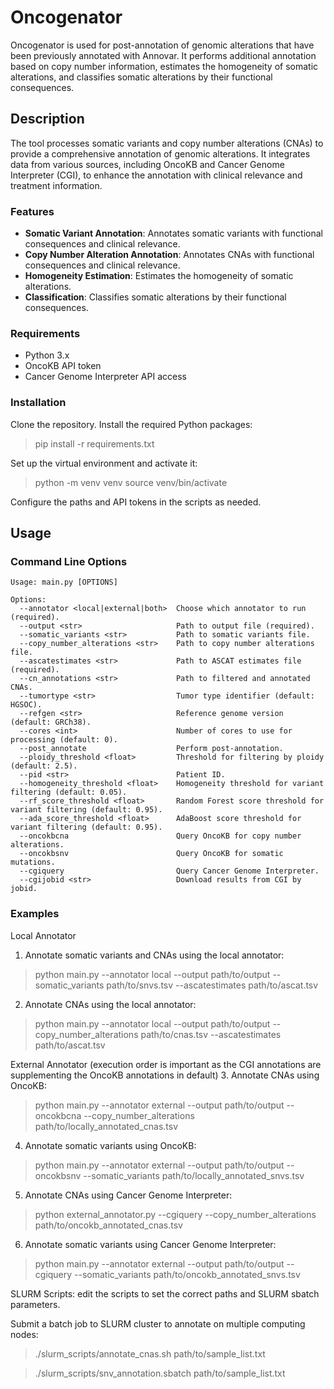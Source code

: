 # Oncogenator

Oncogenator is used for post-annotation of genomic alterations that have been previously annotated with Annovar. It performs additional annotation based on copy number information, estimates the homogeneity of somatic alterations, and classifies somatic alterations by their functional consequences.

## Description

The tool processes somatic variants and copy number alterations (CNAs) to provide a comprehensive annotation of genomic alterations. It integrates data from various sources, including OncoKB and Cancer Genome Interpreter (CGI), to enhance the annotation with clinical relevance and treatment information.

### Features

- **Somatic Variant Annotation**: Annotates somatic variants with functional consequences and clinical relevance.
- **Copy Number Alteration Annotation**: Annotates CNAs with functional consequences and clinical relevance.
- **Homogeneity Estimation**: Estimates the homogeneity of somatic alterations.
- **Classification**: Classifies somatic alterations by their functional consequences.

### Requirements
- Python 3.x
- OncoKB API token
- Cancer Genome Interpreter API access

### Installation
Clone the repository.
Install the required Python packages:
>pip install -r requirements.txt

Set up the virtual environment and activate it:
> python -m venv venv
source venv/bin/activate

Configure the paths and API tokens in the scripts as needed.

## Usage

### Command Line Options

```text
Usage: main.py [OPTIONS]

Options:
  --annotator <local|external|both>  Choose which annotator to run (required).
  --output <str>                     Path to output file (required).
  --somatic_variants <str>           Path to somatic variants file.
  --copy_number_alterations <str>    Path to copy number alterations file.
  --ascatestimates <str>             Path to ASCAT estimates file (required).
  --cn_annotations <str>             Path to filtered and annotated CNAs.
  --tumortype <str>                  Tumor type identifier (default: HGSOC).
  --refgen <str>                     Reference genome version (default: GRCh38).
  --cores <int>                      Number of cores to use for processing (default: 0).
  --post_annotate                    Perform post-annotation.
  --ploidy_threshold <float>         Threshold for filtering by ploidy (default: 2.5).
  --pid <str>                        Patient ID.
  --homogeneity_threshold <float>    Homogeneity threshold for variant filtering (default: 0.05).
  --rf_score_threshold <float>       Random Forest score threshold for variant filtering (default: 0.95).
  --ada_score_threshold <float>      AdaBoost score threshold for variant filtering (default: 0.95).
  --oncokbcna                        Query OncoKB for copy number alterations.
  --oncokbsnv                        Query OncoKB for somatic mutations.
  --cgiquery                         Query Cancer Genome Interpreter.
  --cgijobid <str>                   Download results from CGI by jobid.
```

### Examples
Local Annotator
1. Annotate somatic variants and CNAs using the local annotator:
> python main.py --annotator local --output path/to/output --somatic_variants path/to/snvs.tsv --ascatestimates path/to/ascat.tsv

2. Annotate CNAs using the local annotator:
> python main.py --annotator local --output path/to/output --copy_number_alterations path/to/cnas.tsv --ascatestimates path/to/ascat.tsv

External Annotator (execution order is important as the CGI annotations are supplementing the OncoKB annotations in default)
3. Annotate CNAs using OncoKB:
> python main.py --annotator external --output path/to/output --oncokbcna --copy_number_alterations path/to/locally_annotated_cnas.tsv

4. Annotate somatic variants using OncoKB:
>python main.py --annotator external --output path/to/output --oncokbsnv --somatic_variants path/to/locally_annotated_snvs.tsv

5. Annotate CNAs using Cancer Genome Interpreter:

>python external_annotator.py --cgiquery --copy_number_alterations path/to/oncokb_annotated_cnas.tsv

6. Annotate somatic variants using Cancer Genome Interpreter:
>python main.py --annotator external --output path/to/output --cgiquery --somatic_variants path/to/oncokb_annotated_snvs.tsv

SLURM Scripts: edit the scripts to set the correct paths and SLURM sbatch parameters.

Submit a batch job to SLURM cluster to annotate on multiple computing nodes:
>./slurm_scripts/annotate_cnas.sh path/to/sample_list.txt

>./slurm_scripts/snv_annotation.sbatch path/to/sample_list.txt
